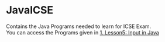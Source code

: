 # JavaICSE
Contains the Java Programs needed to learn for ICSE Exam. <br>
You can access the Programs given in 
[1. Lesson5: Input in Java](https://github.com/AbhinavRPresadX/JavaICSE/tree/scanner)
